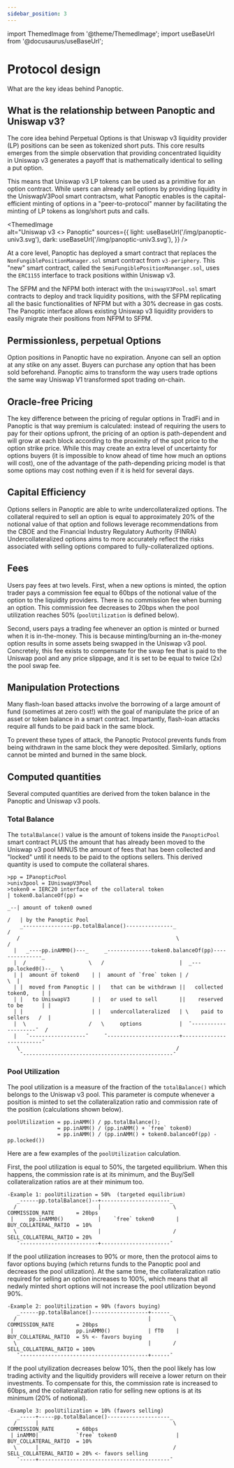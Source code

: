 ```yaml
---
sidebar_position: 3
---
```

import ThemedImage from '@theme/ThemedImage';
import useBaseUrl from '@docusaurus/useBaseUrl';
                

# Protocol design
What are the key ideas behind Panoptic.

## What is the relationship between Panoptic and Uniswap v3?
    
The core idea behind Perpetual Options is that Uniswap v3 liquidity provider (LP) positions can be seen as tokenized short puts.
This core results emerges from the simple observation that providing concentrated liquidity in Uniswap v3 generates a payoff that is mathematically identical to selling a put option.

This means that Uniswap v3 LP tokens can be used as a primitive for an option contract.
While users can already sell options by providing liquidity in the UniswapV3Pool smart contractsm, what Panoptic enables is the capital-efficient minting of options in a "peer-to-protocol" manner by facilitating the minting of LP tokens as long/short puts and calls.

<ThemedImage    
  alt="Uniswap v3 <> Panoptic"
  sources={{
    light: useBaseUrl('/img/panoptic-univ3.svg'),
    dark: useBaseUrl('/img/panoptic-univ3.svg'),
  }}
/>

At a core level, Panoptic has deployed a smart contract that replaces the `NonFungiblePositionManager.sol` smart contract from `v3-periphery`.
This "new" smart contract, called the `SemiFungiblePositionMananger.sol`, uses the `ERC1155` interface to track positions within Uniswap v3.

The SFPM and the NFPM both interact with the `UniswapV3Pool.sol` smart contracts to deploy and track liquidity positions, with the SFPM replicating all the basic functionalities of NFPM but with a 30% decrease in gas costs.
The Panoptic interface allows existing Uniswap v3 liquidity providers to easily migrate their positions from NFPM to SFPM. 

## Permissionless, perpetual Options
Option positions in Panoptic have no expiration.
Anyone can sell an option at any stike on any asset.
Buyers can purchase any option that has been sold beforehand.
Panoptic aims to transform the way users trade options the same way Uniswap V1 transformed spot trading on-chain.

## Oracle-free Pricing
The key difference between the pricing of regular options in TradFi and in Panoptic is that way premium is calculated: instead of requiring the users to pay for their options upfront, the pricing of an option is path-dependent and will grow at each block according to the proximity of the spot price to the option strike price.
While this may create an extra level of uncertainty for options buyers (it is impossible to know ahead of time how much an options will cost), one of the advantage of the path-depending pricing model is that some options may cost nothing even if it is held for several days.

## Capital Efficiency
Options sellers in Panoptic are able to write undercollateralized options.
The collateral required to sell an option is equal to approximately 20% of the notional value of that option and follows leverage recommendations from the CBOE and the Financial Industry Regulatory Authority (FINRA)
Undercollateralized options aims to more accurately reflect the risks associated with selling options compared to fully-collateralized options.

## Fees
Users pay fees at two levels.
First, when a new options is minted, the option trader pays a commission fee equal to 60bps of the notional value of the option to the liquidity providers.
There is no commission fee when burning an option.
This commission fee decreases to 20bps when the pool utilization reaches 50% (`poolUtilization` is defined below).

Second, users pays a trading fee whenever an option is minted or burned when it is in-the-money.
This is because minting/burning an in-the-money option  results in some assets being swapped in the Uniswap v3 pool. 
Concretely, this fee exists to compensate for the swap fee that is paid to the Uniswap pool and any price slippage, and it is set to be equal to twice (2x) the pool swap fee.

## Manipulation Protections
Many flash-loan based attacks involve the borrowing of a large amount of fund (sometimes at zero cost!) with the goal of manipulate the price of an asset or token balance in a smart contract.
Impartantly, flash-loan attacks require all funds to be paid back in the same block.

To prevent these types of attack, the Panoptic Protocol prevents funds from being withdrawn in the same block they were deposited.
Similarly, options cannot be minted and burned in the same block. 

## Computed quantities 
Several computed quantities are derived from the token balance in the Panoptic and Uniswap v3 pools.

### Total Balance
The `totalBalance()` value is the amount of tokens inside the `PanopticPool` smart contract PLUS the amount that has already been moved to the Uniswap v3 pool MINUS the amount of fees that has been collected and "locked" until it needs to be paid to the options sellers.
This derived quantity is used to compute the collateral shares.

```solidity
>pp = IPanopticPool
>univ3pool = IUniswapV3Pool
>token0 = IERC20 interface of the collateral token                           | token0.balanceOf(pp) =
                                                                          _--| amount of token0 owned
                                                                         /   | by the Panoptic Pool
    _----------------pp.totalBalance()---------------_                  /
   /                                                  \                /
  |   _----pp.inAMM0()---_     _--------------token0.balanceOf(pp)---------------_
  |  /                    \   /                        |  _---pp.locked0()--_  \
  | |  amount of token0    | |  amount of `free` token | /                      \  |
  | |  moved from Panoptic | |   that can be withdrawn ||   collected token0,    | |
  | |   to UniswapV3       | |   or used to sell       ||    reserved to be      | |
  | |                      | |   undercollateralized   | \    paid to sellers   /  |
  |  \                    /   \     options            |  ¯--------------------¯  /
  |   ¯------------------¯     ¯-----------------------+-------------------------¯
   \                                                  /
    ¯------------------------------------------------¯

```

### Pool Utilization
The pool utilization is a measure of the fraction of the `totalBalance()` which belongs to the Uniswap v3 pool.
This parameter is compute whenever a position is minted to set the collateralization ratio and commission rate of the position (calculations shown below).



```solidity
poolUtilization = pp.inAMM() / pp.totalBalance();
                = pp.inAMM() / (pp.inAMM() + `free` token0)
                = pp.inAMM() / (pp.inAMM() + token0.balanceOf(pp) - pp.locked())
```

Here are a few examples of the `poolUtilization` calculation.


First, the pool utilization is equal to 50%, the targeted equilibrium. 
When this happens, the commission rate is at its minimum, and the Buy/Sell collateralization ratios are at their minimum too.
```solidity
-Example 1: poolUtilization = 50%  (targeted equilibrium)
   _------pp.totalBalance()--+----------------------_
  /                          |                       \   COMMISSION_RATE       = 20bps
 |     pp.inAMM0()           |    `free` token0       |  BUY_COLLATERAL_RATIO  = 10%
  \                          |                       /   SELL_COLLATERAL_RATIO = 20%
   ¯-------------------------+----------------------¯
```

If the pool utilization increases to 90% or more, then the protocol aims to favor options buying (which returns funds to the Panoptic pool and decreases the pool utilization).
At the same time, the collateralization ratio required for selling an option increases to 100%, which means that all nedwly minted short options will not increase the pool utilization beyond 90%.
```solidity
-Example 2: poolUtilization = 90% (favors buying)
   _------pp.totalBalance()------------------+------_
  /                                          |       \   COMMISSION_RATE       = 20bps
 |                    pp.inAMM0()            | fT0    |  BUY_COLLATERAL_RATIO  = 5% <- favors buying
  \                                          |       /   SELL_COLLATERAL_RATIO = 100%
   ¯-----------------------------------------+------¯
```


If the pool utyilization decreases below 10%, then the pool likely has low trading activity and the liquitidy providers will receive a lower return on their investments.
To compensate for this, the commission rate is increased to 60bps, and the collateralization ratio for selling new options is at its minimum (20% of notional).
```solidity
-Example 3: poolUtilization = 10% (favors selling)
   _-----+-----pp.totalBalance()--------------------_
  /      |                                           \   COMMISSION_RATE       = 60bps
 | inAMM0|            `free` token0                   |  BUY_COLLATERAL_RATIO  = 10%
  \      |                                           /   SELL_COLLATERAL_RATIO = 20% <- favors selling
   ¯-----+------------------------------------------¯

```




